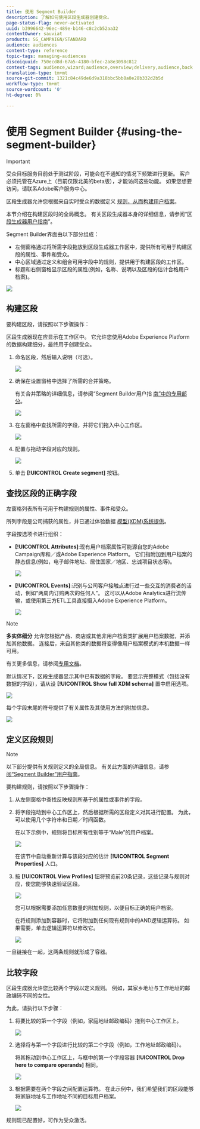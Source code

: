 ```yaml
---
title: 使用 Segment Builder
description: 了解如何使用区段生成器创建受众。
page-status-flag: never-activated
uuid: b3996642-96ec-489e-b146-c8c2cb52aa32
contentOwner: sauviat
products: SG_CAMPAIGN/STANDARD
audience: audiences
content-type: reference
topic-tags: managing-audiences
discoiquuid: 750ecd8d-67a5-4180-bfec-2a8e3098c812
context-tags: audience,wizard;audience,overview;delivery,audience,back
translation-type: tm+mt
source-git-commit: 1321c84c49de6d9a318bbc5bb8a0e28b332d2b5d
workflow-type: tm+mt
source-wordcount: '0'
ht-degree: 0%

---
```



# 使用 Segment Builder {#using-the-segment-builder}

>[!IMPORTANT]
>
>受众目标服务目前处于测试阶段，可能会在不通知的情况下频繁进行更新。 客户必须托管在Azure上（目前仅限北美的beta版），才能访问这些功能。 如果您想要访问，请联系Adobe客户服务中心。

区段生成器允许您根据来自实时受众的数据定义 [规则，从而构建用户档案](https://docs.adobe.com/content/help/zh-Hans/experience-platform/profile/home.html)。

本节介绍在构建区段时的全局概念。 有关区段生成器本身的详细信息，请参阅“区 [段生成器用户指南](https://docs.adobe.com/content/help/en/experience-platform/segmentation/ui/overview.html)”。

Segment Builder界面由以下部分组成：

* 左侧窗格通过将所需字段拖放到区段生成器工作区中，提供所有可用于构建区段的属性、事件和受众。
* 中心区域通过定义和组合可用字段中的规则，提供用于构建区段的工作区。
* 标题和右侧窗格显示区段的属性(例如，名称、说明以及区段的估计合格用户档案)。

![](assets/aep_audiences_interface.png)

## 构建区段

要构建区段，请按照以下步骤操作：

区段生成器现在应显示在工作区中。 它允许您使用Adobe Experience Platform的数据构建细分，最终用于创建受众。

1. 命名区段，然后输入说明（可选）。

   ![](assets/aep_audiences_creation_edit_name.png)

1. 确保在设置窗格中选择了所需的合并策略。

   有关合并策略的详细信息，请参阅“Segment Builder用户指 [南”中的专用部分](https://docs.adobe.com/content/help/en/experience-platform/segmentation/ui/overview.html)。

   ![](assets/aep_audiences_mergepolicy.png)

1. 在左窗格中查找所需的字段，并将它们拖入中心工作区。

   ![](assets/aep_audiences_dragfield.png)

1. 配置与拖动字段对应的规则。

   ![](assets/aep_audiences_configure_rules.png)

1. 单击 **[!UICONTROL Create segment]** 按钮。

## 查找区段的正确字段

左窗格列表所有可用于构建规则的属性、事件和受众。

所列字段是公司捕获的属性，并已通过体验数据 [模型(XDM)系统提供](https://docs.adobe.com/content/help/zh-Hans/experience-platform/xdm/home.html)。

字段按选项卡进行组织：

* **[!UICONTROL Attributes]**:现有用户档案属性可能源自您的Adobe Campaign库和／或Adobe Experience Platform。 它们指附加到用户档案的静态信息(例如，电子邮件地址、居住国家／地区、忠诚项目状态等)。

   ![](assets/aep_audiences_attributestab.png)

* **[!UICONTROL Events]**:识别与公司客户接触点进行过一些交互的消费者的活动，例如“两周内订购两次的任何人”。 这可以从Adobe Analytics进行流传输，或使用第三方ETL工具直接摄入Adobe Experience Platform。

   ![](assets/aep_audiences_eventstab.png)

>[!NOTE]
>
>**多实体细分** 允许您根据产品、商店或其他非用户档案类扩展用户档案数据，并添加其他数据。 连接后，来自其他类的数据将变得像用户档案模式的本机数据一样可用。
>
>有关更多信息，请参阅[专用文档](https://docs.adobe.com/content/help/en/experience-platform/segmentation/multi-entity-segmentation.html)。

默认情况下，区段生成器显示其中已有数据的字段。 要显示完整模式（包括没有数据的字段），请从设 **[!UICONTROL Show full XDM schema]** 置中启用选项。

![](assets/aep_audiences_populatedfields.png)

每个字段末尾的符号提供了有关属性及其使用方法的附加信息。

![](assets/aep_audiences_isymbol.png)

## 定义区段规则

>[!NOTE]
>
>以下部分提供有关规则定义的全局信息。 有关此方面的详细信息，请参 [阅“Segment Builder”用户指南](https://docs.adobe.com/content/help/en/experience-platform/segmentation/ui/overview.html)。

要构建规则，请按照以下步骤操作：

1. 从左侧窗格中查找反映规则所基于的属性或事件的字段。

1. 将字段拖动到中心工作区上，然后根据所需的区段定义对其进行配置。 为此，可以使用几个字符串和日期／时间函数。

   在以下示例中，规则将目标所有性别等于“Male”的用户档案。

   ![](assets/aep_audiences_malegender.png)

   在该节中自动重新计算与该段对应的估计 **[!UICONTROL Segment Properties]** 人口。

1. 按 **[!UICONTROL View Profiles]** 钮将预览前20条记录，这些记录与规则对应，使您能够快速验证区段。

   ![](assets/aep_audiences_samplepreview.png)

   您可以根据需要添加任意数量的附加规则，以便目标正确的用户档案。

   在将规则添加到容器时，它将附加到任何现有规则中的AND逻辑运算符。 如果需要，单击逻辑运算符以修改它。

   ![](assets/aep_audiences_andoperator.png)

一旦链接在一起，这两条规则就形成了容器。

## 比较字段

区段生成器允许您比较两个字段以定义规则。 例如，其家乡地址与工作地址的邮政编码不同的女性。

为此，请执行以下步骤：

1. 将要比较的第一个字段（例如，家庭地址邮政编码）拖到中心工作区上。

   ![](assets/aep_audiences_comparing_1.png)

1. 选择将与第一个字段进行比较的第二个字段（例如，工作地址邮政编码）。

   将其拖动到中心工作区上，与框中的第一个字段容器 **[!UICONTROL Drop here to compare operands]** 相同。

   ![](assets/aep_audiences_comparing_2.png)

1. 根据需要在两个字段之间配置运算符。 在此示例中，我们希望我们的区段能够将家庭地址与工作地址不同的目标用户档案。

   ![](assets/aep_audiences_comparing_3.png)

规则现已配置好，可作为受众激活。
